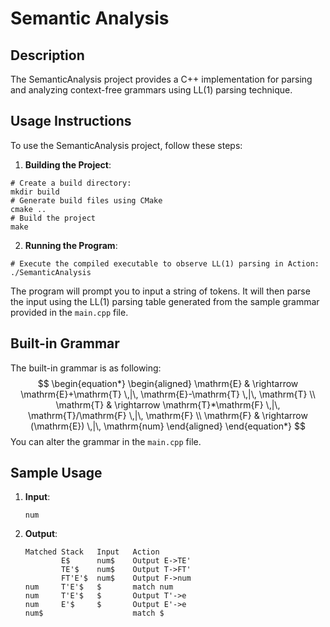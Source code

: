 # Semantic Analysis

## Description

The SemanticAnalysis project provides a C++ implementation for parsing and analyzing context-free grammars using LL(1) parsing technique.

## Usage Instructions

To use the SemanticAnalysis project, follow these steps:

1. **Building the Project**:
```shell
# Create a build directory:
mkdir build
# Generate build files using CMake
cmake ..
# Build the project
make
```

2. **Running the Program**:
```shell
# Execute the compiled executable to observe LL(1) parsing in Action:
./SemanticAnalysis
```

   The program will prompt you to input a string of tokens. It will then parse the input using the LL(1) parsing table generated from the sample grammar provided in the `main.cpp` file.

## Built-in Grammar

The built-in grammar is as following:
$$
\begin{equation*}
\begin{aligned}
\mathrm{E} & \rightarrow \mathrm{E}+\mathrm{T} \,|\, \mathrm{E}-\mathrm{T} \,|\, \mathrm{T} \\
\mathrm{T} & \rightarrow \mathrm{T}*\mathrm{F} \,|\, \mathrm{T}/\mathrm{F} \,|\, \mathrm{F} \\
\mathrm{F} & \rightarrow (\mathrm{E}) \,|\, \mathrm{num}
\end{aligned}
\end{equation*}
$$
 You can alter the grammar in the `main.cpp` file.

## Sample Usage

1. **Input**:
   
   ```
   num
   ```
   
2. **Output**:
   ```
   Matched Stack   Input   Action
           E$      num$    Output E->TE'
           TE'$    num$    Output T->FT'
           FT'E'$  num$    Output F->num
   num     T'E'$   $       match num
   num     T'E'$   $       Output T'->e
   num     E'$     $       Output E'->e
   num$                    match $
   ```